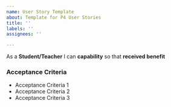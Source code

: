 ```yaml
---
name: User Story Template
about: Template for P4 User Stories
title: ''
labels: ''
assignees: ''

---
```


As a **Student/Teacher** I can **capability** so that **received benefit**


### Acceptance Criteria

- Acceptance Criteria 1
- Acceptance Criteria 2
- Acceptance Criteria 3
